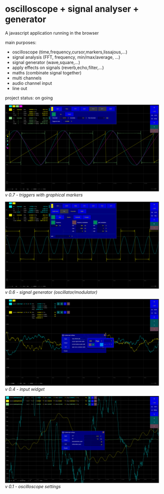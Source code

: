 # oscilloscope + signal analyser + generator

A javascript application running in the browser

main purposes:

- oscilloscope (time,frequency,cursor,markers,lissajous,...)
- signal analysis (FFT, frequency, min/max/average, ...)
- signal generator (wave,square,...)
- apply effects on signals (reverb,echo,filter,...)
- maths (combinate signal together)
- multi channels
- audio channel input
- line out

project status: on going

![screenshot](doc/screenshot-0.7.png)
*v 0.7 - triggers with graphical markers*

![screenshot](doc/screenshot-0.6c.png)
*v 0.6 - signal generator (oscillator/modulator)*

![screenshot](doc/screenshot-0.4.png)
*v 0.4 - input widget*

![screenshot](doc/screenshot-0.1.png)
*v 0.1 - oscilloscope settings*
